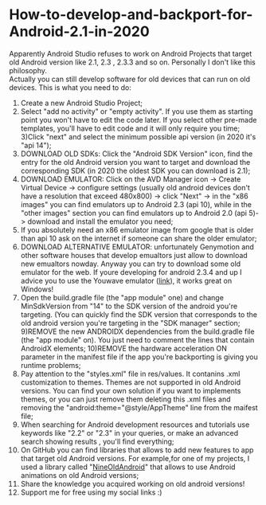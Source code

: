# How-to-develop-and-backport-for-Android-2.1-in-2020

Apparently Android Studio refuses to work on Android Projects that target old Android version like 2.1, 2.3 , 2.3.3 and so on.
Personally I don't like this philosophy.  
Actually you can still develop software for old devices that can run on old devices.
This is what you need to do:


1) Create a new Android Studio Project;
2) Select "add no activity" or "empty activity". If you use them as starting point you won't have to edit the code later. If you select other pre-made templates, you'll have to edit code and it will only require you time;
3)Click "next" and select the minimum possible api version (in 2020 it's "api 14");
4) DOWNLOAD OLD SDKs: Click the "Android SDK Version" icon, find the entry for the old Android version you want to target and download the corresponding SDK (in 2020 the oldest SDK you can download is 2.1);
5) DOWNLOAD EMULATOR: Click on the AVD Manager icon -> Create Virtual Device -> configure settings (usually old android devices don't have a resolution that exceed 480x800) -> click "Next" -> in the "x86 images" you can find emulators up to Android 2.3 (api 10), while in the "other images" section you can find emulators up to Android 2.0 (api 5)-> download and install the emulator you need;
6) If you absolutely need an x86 emulator image from google that is older than api 10 ask on the internet if someone can share the older emulator;
7) DOWNLOAD ALTERNATIVE EMULATOR: unfortunately Genymotion and other software houses that develop emualtors just allow to download new emualtors nowday. Anyway you can try to download some old emulator for the web. If youre developing for android 2.3.4 and up I advice you to use the Youwave emulator ([link][youwave]), it works great on Windows!
8) Open the build.gradle file (the "app module" one) and change MinSdkVersion from "14" to the SDK version of the android you're targeting. (You can quickly find the SDK version that corresponds to the old android version you're targeting in the "SDK manager" section;
9)REMOVE the new ANDROIDX dependencies from the build.gradle file (the "app module" on). You just need to comment the lines that contain AndroidX elements;
10)REMOVE the hardware acceleration ON parameter in the manifest file if the app you're backporting is giving you runtime problems;
11) Pay attention to the "styles.xml" file in res/values. It contanins .xml customization to themes. Themes are not supported in old Android versions. You can find your own solution if you want to implements themes, or you can just remove them deleting this .xml files and removing the "android:theme="@style/AppTheme" line from the maifest file;
12) When searching for Android development resources and tutorials use keywords like "2.2" or "2.3" in your queries, or make an advanced search showing results , you'll find everything;
13) On GitHub you can find libraries that allows to add new features to app that target old Android versions. For example,for one of my projects, I used a library called "[NineOldAndroid][nineold]" that allows to use Android animations on old Android versions;
14) Share the knowledge you acquired working on old android versions!
15) Support me for free using my social links :)

[youwave]: <https://youwave.en.uptodown.com/windows/download/41816>
[nineold]:<https://github.com/JakeWharton/NineOldAndroids/>
